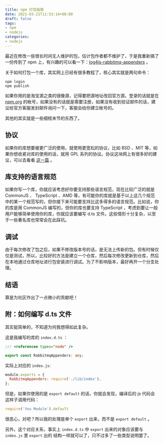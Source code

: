 ```yaml
---
title: npm 打包指南
date: 2021-03-21T11:53:14+08:00
draft: false
tags:
- npm
- nodejs
categories:
- nodejs
---
```


最近在修改一些很长时间无人维护的包，估计包作者都不维护了，于是我重新搞了一份传到了 npm 上，有兴趣的可以看一下：[log4js-rabbitmq-appenders](https://www.npmjs.com/package/log4js-rabbitmq-appenders) 。

关于如何打包一个库，其实网上已经有很多教程了，核心其实就是两句命令：

```shell
npm login
npm publish
```

如果你用的是淘宝源之类的镜像源，记得要把源地址改回官方源。登录的话就是在 [npm.org](https://npm.org) 的帐号，如果没有的话就是需要注册，如果没有收到验证邮件的话，建议给官方客服发封邮件询问一下，客服会给你建立帐号的。

其他的其实就是一些细枝末节的东西了。

## 协议

如果你的库想要被更广泛的使用，就使用更宽松的协议，比如 BSD 、MIT 等，如果你想收紧对库的使用的话，就用 GPL 系列的协议。协议这块网上有很多好的建议，可以去看看 [这一篇](http://www.ruanyifeng.com/blog/2011/05/how_to_choose_free_software_licenses.html) 。

## 库支持的语言规范

如果你写一个库，你就应该考虑好你要支持那些语言规范，现在比较广泛的就是 CommonJS 、 TypeScript 、AMD 等，有可能你的库就是基于以上这几个规范中的某一个规范写的，但你接下来可能要支持比这多得多的语言规范。比如说，你的库是用 CommonJS 编写的，但你的库也要支持 TypeScript ，考虑到要让一般用户能够简单使用你的库，你就应该要编写 d.ts 文件。这些情形十分复杂，以至于一些著名库也常常会在此踩坑。

## 调试

由于每次修改了包之后，如果不修改版本号的话，是无法上传新的包。但有时候仅仅是测试，所以，比较好的方法是建立一个仓库，然后每次修改更新到仓库，然后在本地通过仓库地址进行包安装进行调试。为了不影响版本，最好再开一个分支处理。

## 结语

算是为社区作出了一点微小的贡献吧！

##  附：如何编写 d.ts 文件

其实挺简单的，不知道为何我想得如此复杂。

这是我编写的库的 `index.d.ts` ：

```typescript
/// <referencee types="node" />

export const RabbitmqAppenders: any;
```

实际上对应的 `index.js`:

```javascript
module.exports = {
  RabbitmqAppenders: require('./lib/index'),
};
```

但是，如果你使用的是 `export default` 的话，你就会发现，编译后的 js 代码会这样子调用代码：

```javascript
require('You Module').default
```

很恶心，对吧？所以我的处理是单个 `export` 出来，而不是 `export default` 。

另外，这个对应关系，事实上 `index.d.ts` 中 `export` 出来的对象应该要与 `index.js` 里 `export` 出的 结构一样就可以了，只不过多了一些类型说明罢了。